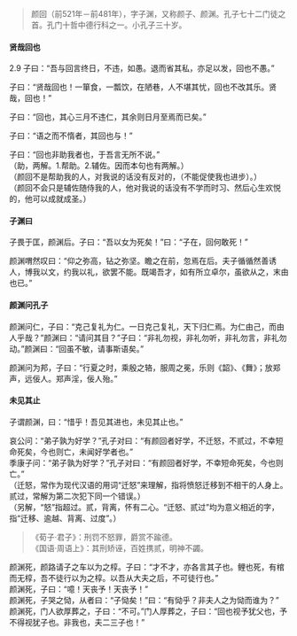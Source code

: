 

> 颜回（前521年－前481年），字子渊，又称颜子、颜渊。孔子七十二门徒之首。孔门十哲中德行科之一。小孔子三十岁。

#### 贤哉回也

2.9 子曰：“吾与回言终日，不违，如愚。退而省其私，亦足以发，回也不愚。”    

子曰：“贤哉回也！一箪食，一瓢饮，在陋巷，人不堪其忧，回也不改其乐。贤哉，回也！”

子曰：“回也，其心三月不违仁，其余则日月至焉而已矣。”

子曰：“语之而不惰者，其回也与！”

子曰：“回也非助我者也，于吾言无所不说。”    
（助，两解。1.帮助。2.辅佐。因而本句也有两解。）  
（颜回不是帮助我的人，对我说的话没有反对的，（不能促使我也进步）。）   
（颜回不会只是辅佐随侍我的人，他对我说的话没有不学而时习、然后心生欢悦的，他可以成就成圣。）

#### 子渊曰

子畏于匡，颜渊后。子曰：“吾以女为死矣！”曰：“子在，回何敢死！”

颜渊喟然叹曰：“仰之弥高，钻之弥坚。瞻之在前，忽焉在后。夫子循循然善诱人，博我以文，约我以礼，欲罢不能。既竭吾才，如有所立卓尔，虽欲从之，末由也已。”

#### 颜渊问孔子

颜渊问仁，子曰：“克己复礼为仁。一日克己复礼，天下归仁焉。为仁由己，而由人乎哉？”颜渊曰：“请问其目？”子曰：“非礼勿视，非礼勿听，非礼勿言，非礼勿动。”颜渊曰：“回虽不敏，请事斯语矣。”

颜渊问为邦，子曰：“行夏之时，乘殷之辂，服周之冕，乐则《韶》、《舞》；放郑声，远佞人。郑声淫，佞人殆。”

#### 未见其止

子谓颜渊，曰：“惜乎！吾见其进也，未见其止也。”

哀公问：“弟子孰为好学？”孔子对曰：“有颜回者好学，不迁怒，不贰过，不幸短命死矣，今也则亡，未闻好学者也。”    
季康子问：“弟子孰为好学？”孔子对曰：“有颜回者好学，不幸短命死矣，今也则亡。”    
（迁怒，常作为现代汉语的用词“迁怒”来理解，指将愤怒迁移到不相干的人身上。贰过，常解为第二次犯下同一个错误。）    
（另解，“怒”指超过。贰，背离，怀有二心。“迁怒、贰过”均为意义相近的字，指“迁移、逾越、背离、过度”。）    
> 《荀子·君子》：刑罚不怒罪，爵赏不踰德。    
> 《国语·周语上》：其刑矫诬，百姓携贰，明神不蠲。

颜渊死，颜路请子之车以为之椁。子曰：“才不才，亦各言其子也。鲤也死，有棺而无椁，吾不徒行以为之椁。以吾从大夫之后，不可徒行也。”  
颜渊死，子曰：“噫！天丧予！天丧予！”  
颜渊死，子哭之恸，从者曰：“子恸矣！”曰：“有恸乎？非夫人之为恸而谁为？”   
颜渊死，门人欲厚葬之，子曰：“不可。”门人厚葬之，子曰：“回也视予犹父也，予不得视犹子也。非我也，夫二三子也！”
